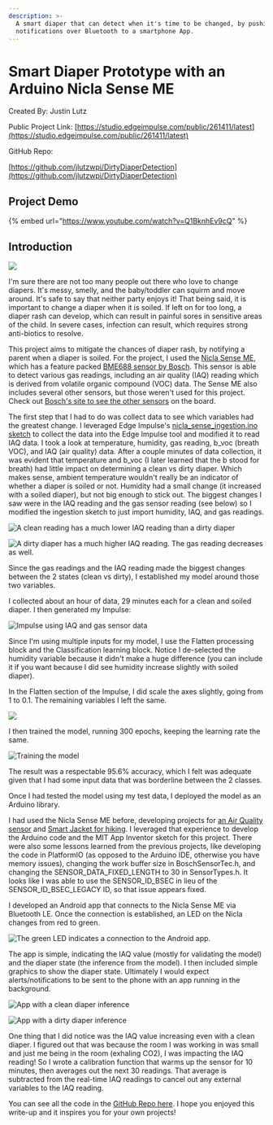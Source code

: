 ```yaml
---
description: >-
  A smart diaper that can detect when it's time to be changed, by pushing
  notifications over Bluetooth to a smartphone App.
---
```


# Smart Diaper Prototype with an Arduino Nicla Sense ME

Created By: Justin Lutz

Public Project Link: [https://studio.edgeimpulse.com/public/261411/latest](https://studio.edgeimpulse.com/public/261411/latest)

GitHub Repo:

[https://github.com/jlutzwpi/DirtyDiaperDetection](https://github.com/jlutzwpi/DirtyDiaperDetection)

## Project Demo

{% embed url="https://www.youtube.com/watch?v=Q1BknhEv9cQ" %}

## Introduction

![](../.gitbook/assets/arduino-nicla-sense-smart-diaper/cover.jpg)

I'm sure there are not too many people out there who love to change diapers. It's messy, smelly, and the baby/toddler can squirm and move around. It's safe to say that neither party enjoys it! That being said, it is important to change a diaper when it is soiled. If left on for too long, a diaper rash can develop, which can result in painful sores in sensitive areas of the child. In severe cases, infection can result, which requires strong anti-biotics to resolve.

This project aims to mitigate the chances of diaper rash, by notifying a parent when a diaper is soiled. For the project, I used the [Nicla Sense ME](https://store-usa.arduino.cc/products/nicla-sense-me), which has a feature packed [BME688 sensor by Bosch](https://www.bosch-sensortec.com/products/environmental-sensors/gas-sensors/bme688/). This sensor is able to detect various gas readings, including an air quality (IAQ) reading which is derived from volatile organic compound (VOC) data. The Sense ME also includes several other sensors, but those weren't used for this project. Check out [Bosch's site to see the other sensors](https://www.bosch-sensortec.com/software-tools/tools/arduino-nicla-sense-me/) on the board.

The first step that I had to do was collect data to see which variables had the greatest change. I leveraged Edge Impulse's [nicla\_sense\_ingestion.ino sketch](https://docs.edgeimpulse.com/docs/development-platforms/officially-supported-mcu-targets/arduino-nicla-sense-me) to collect the data into the Edge Impulse tool and modified it to read IAQ data. I took a look at temperature, humidity, gas reading, b\_voc (breath VOC), and IAQ (air quality) data. After a couple minutes of data collection, it was evident that temperature and b\_voc (I later learned that the b stood for breath) had little impact on determining a clean vs dirty diaper. Which makes sense, ambient temperature wouldn't really be an indicator of whether a diaper is soiled or not. Humidity had a small change (it increased with a soiled diaper), but not big enough to stick out. The biggest changes I saw were in the IAQ reading and the gas sensor reading (see below) so I modified the ingestion sketch to just import humidity, IAQ, and gas readings.

![A clean reading has a much lower IAQ reading than a dirty diaper](../.gitbook/assets/arduino-nicla-sense-smart-diaper/clean.jpg)

![A dirty diaper has a much higher IAQ reading.  The gas reading decreases as well.](../.gitbook/assets/arduino-nicla-sense-smart-diaper/dirty.jpg)

Since the gas readings and the IAQ reading made the biggest changes between the 2 states (clean vs dirty), I established my model around those two variables.

I collected about an hour of data, 29 minutes each for a clean and soiled diaper. I then generated my Impulse:

![Impulse using IAQ and gas sensor data](../.gitbook/assets/arduino-nicla-sense-smart-diaper/impulse.jpg)

Since I'm using multiple inputs for my model, I use the Flatten processing block and the Classification learning block. Notice I de-selected the humidity variable because it didn't make a huge difference (you can include it if you want because I did see humidity increase slightly with soiled diaper).

In the Flatten section of the Impulse, I did scale the axes slightly, going from 1 to 0.1. The remaining variables I left the same.

![](../.gitbook/assets/arduino-nicla-sense-smart-diaper/parameters.jpg)

I then trained the model, running 300 epochs, keeping the learning rate the same.

![Training the model](../.gitbook/assets/arduino-nicla-sense-smart-diaper/training.jpg)

The result was a respectable 95.6% accuracy, which I felt was adequate given that I had some input data that was borderline between the 2 classes.

Once I had tested the model using my test data, I deployed the model as an Arduino library.

I had used the Nicla Sense ME before, developing projects for [an Air Quality sensor](https://www.hackster.io/justinelutz/arduino-nicla-air-quality-app-48fda3) and [Smart Jacket for hiking](https://www.hackster.io/justinelutz/smart-jacket-with-k-way-and-nicla-sense-me-0300ff). I leveraged that experience to develop the Arduino code and the MIT App Inventor sketch for this project. There were also some lessons learned from the previous projects, like developing the code in PlatformIO (as opposed to the Arduino IDE, otherwise you have memory issues), changing the work buffer size in BoschSensorTec.h, and changing the SENSOR\_DATA\_FIXED\_LENGTH to 30 in SensorTypes.h. It looks like I was able to use the SENSOR\_ID\_BSEC in lieu of the SENSOR\_ID\_BSEC\_LEGACY ID, so that issue appears fixed.

I developed an Android app that connects to the Nicla Sense ME via Bluetooth LE. Once the connection is established, an LED on the Nicla changes from red to green.

![The green LED indicates a connection to the Android app.](../.gitbook/assets/arduino-nicla-sense-smart-diaper/connected.jpg)

The app is simple, indicating the IAQ value (mostly for validating the model) and the diaper state (the inference from the model). I then included simple graphics to show the diaper state. Ultimately I would expect alerts/notifications to be sent to the phone with an app running in the background.

![App with a clean diaper inference](../.gitbook/assets/arduino-nicla-sense-smart-diaper/app-clean.jpg)

![App with a dirty diaper inference](../.gitbook/assets/arduino-nicla-sense-smart-diaper/app-dirty.jpg)

One thing that I did notice was the IAQ value increasing even with a clean diaper. I figured out that was because the room I was working in was small and just me being in the room (exhaling CO2), I was impacting the IAQ reading! So I wrote a calibration function that warms up the sensor for 10 minutes, then averages out the next 30 readings. That average is subtracted from the real-time IAQ readings to cancel out any external variables to the IAQ reading.

You can see all the code in the [GitHub Repo here](https://github.com/jlutzwpi/DirtyDiaperDetection). I hope you enjoyed this write-up and it inspires you for your own projects!
